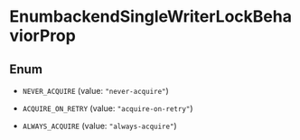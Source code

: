 

# EnumbackendSingleWriterLockBehaviorProp

## Enum


* `NEVER_ACQUIRE` (value: `"never-acquire"`)

* `ACQUIRE_ON_RETRY` (value: `"acquire-on-retry"`)

* `ALWAYS_ACQUIRE` (value: `"always-acquire"`)



